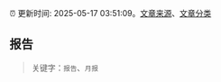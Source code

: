 :alarm_clock: 更新时间: 2025-05-17 03:51:09。[文章来源](/README.md)、[文章分类](/TAGS.md)

## 报告


> 关键字：`报告`、`月报`



